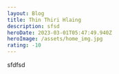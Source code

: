 ```yaml
---
layout: Blog
title: Thin Thiri Hlaing
description: sfsd
heroDate: 2023-03-01T05:47:49.940Z
heroImage: /assets/home_img.jpg
rating: -10
---
```

s﻿fdfsd